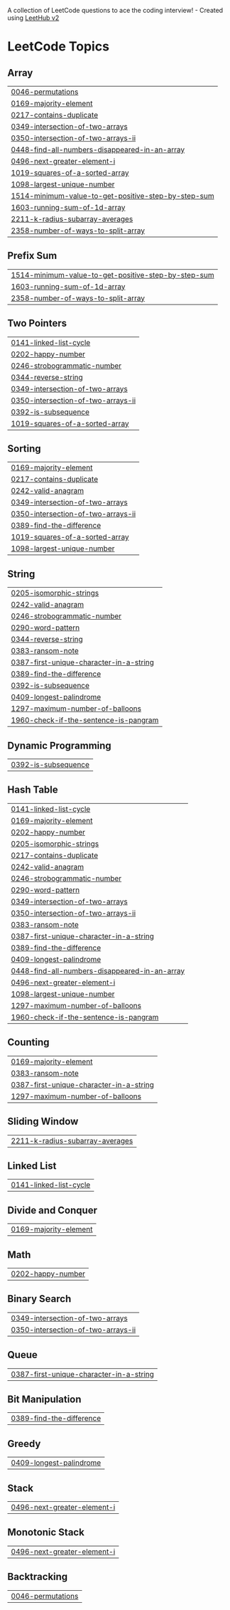 A collection of LeetCode questions to ace the coding interview! - Created using [LeetHub v2](https://github.com/arunbhardwaj/LeetHub-2.0)
<!---LeetCode Topics Start-->
# LeetCode Topics
## Array
|  |
| ------- |
| [0046-permutations](https://github.com/marcusha429/Leetcode-Problem/tree/master/0046-permutations) |
| [0169-majority-element](https://github.com/marcusha429/Leetcode-Problem/tree/master/0169-majority-element) |
| [0217-contains-duplicate](https://github.com/marcusha429/Leetcode-Problem/tree/master/0217-contains-duplicate) |
| [0349-intersection-of-two-arrays](https://github.com/marcusha429/Leetcode-Problem/tree/master/0349-intersection-of-two-arrays) |
| [0350-intersection-of-two-arrays-ii](https://github.com/marcusha429/Leetcode-Problem/tree/master/0350-intersection-of-two-arrays-ii) |
| [0448-find-all-numbers-disappeared-in-an-array](https://github.com/marcusha429/Leetcode-Problem/tree/master/0448-find-all-numbers-disappeared-in-an-array) |
| [0496-next-greater-element-i](https://github.com/marcusha429/Leetcode-Problem/tree/master/0496-next-greater-element-i) |
| [1019-squares-of-a-sorted-array](https://github.com/marcusha429/Leetcode-Problem/tree/master/1019-squares-of-a-sorted-array) |
| [1098-largest-unique-number](https://github.com/marcusha429/Leetcode-Problem/tree/master/1098-largest-unique-number) |
| [1514-minimum-value-to-get-positive-step-by-step-sum](https://github.com/marcusha429/Leetcode-Problem/tree/master/1514-minimum-value-to-get-positive-step-by-step-sum) |
| [1603-running-sum-of-1d-array](https://github.com/marcusha429/Leetcode-Problem/tree/master/1603-running-sum-of-1d-array) |
| [2211-k-radius-subarray-averages](https://github.com/marcusha429/Leetcode-Problem/tree/master/2211-k-radius-subarray-averages) |
| [2358-number-of-ways-to-split-array](https://github.com/marcusha429/Leetcode-Problem/tree/master/2358-number-of-ways-to-split-array) |
## Prefix Sum
|  |
| ------- |
| [1514-minimum-value-to-get-positive-step-by-step-sum](https://github.com/marcusha429/Leetcode-Problem/tree/master/1514-minimum-value-to-get-positive-step-by-step-sum) |
| [1603-running-sum-of-1d-array](https://github.com/marcusha429/Leetcode-Problem/tree/master/1603-running-sum-of-1d-array) |
| [2358-number-of-ways-to-split-array](https://github.com/marcusha429/Leetcode-Problem/tree/master/2358-number-of-ways-to-split-array) |
## Two Pointers
|  |
| ------- |
| [0141-linked-list-cycle](https://github.com/marcusha429/Leetcode-Problem/tree/master/0141-linked-list-cycle) |
| [0202-happy-number](https://github.com/marcusha429/Leetcode-Problem/tree/master/0202-happy-number) |
| [0246-strobogrammatic-number](https://github.com/marcusha429/Leetcode-Problem/tree/master/0246-strobogrammatic-number) |
| [0344-reverse-string](https://github.com/marcusha429/Leetcode-Problem/tree/master/0344-reverse-string) |
| [0349-intersection-of-two-arrays](https://github.com/marcusha429/Leetcode-Problem/tree/master/0349-intersection-of-two-arrays) |
| [0350-intersection-of-two-arrays-ii](https://github.com/marcusha429/Leetcode-Problem/tree/master/0350-intersection-of-two-arrays-ii) |
| [0392-is-subsequence](https://github.com/marcusha429/Leetcode-Problem/tree/master/0392-is-subsequence) |
| [1019-squares-of-a-sorted-array](https://github.com/marcusha429/Leetcode-Problem/tree/master/1019-squares-of-a-sorted-array) |
## Sorting
|  |
| ------- |
| [0169-majority-element](https://github.com/marcusha429/Leetcode-Problem/tree/master/0169-majority-element) |
| [0217-contains-duplicate](https://github.com/marcusha429/Leetcode-Problem/tree/master/0217-contains-duplicate) |
| [0242-valid-anagram](https://github.com/marcusha429/Leetcode-Problem/tree/master/0242-valid-anagram) |
| [0349-intersection-of-two-arrays](https://github.com/marcusha429/Leetcode-Problem/tree/master/0349-intersection-of-two-arrays) |
| [0350-intersection-of-two-arrays-ii](https://github.com/marcusha429/Leetcode-Problem/tree/master/0350-intersection-of-two-arrays-ii) |
| [0389-find-the-difference](https://github.com/marcusha429/Leetcode-Problem/tree/master/0389-find-the-difference) |
| [1019-squares-of-a-sorted-array](https://github.com/marcusha429/Leetcode-Problem/tree/master/1019-squares-of-a-sorted-array) |
| [1098-largest-unique-number](https://github.com/marcusha429/Leetcode-Problem/tree/master/1098-largest-unique-number) |
## String
|  |
| ------- |
| [0205-isomorphic-strings](https://github.com/marcusha429/Leetcode-Problem/tree/master/0205-isomorphic-strings) |
| [0242-valid-anagram](https://github.com/marcusha429/Leetcode-Problem/tree/master/0242-valid-anagram) |
| [0246-strobogrammatic-number](https://github.com/marcusha429/Leetcode-Problem/tree/master/0246-strobogrammatic-number) |
| [0290-word-pattern](https://github.com/marcusha429/Leetcode-Problem/tree/master/0290-word-pattern) |
| [0344-reverse-string](https://github.com/marcusha429/Leetcode-Problem/tree/master/0344-reverse-string) |
| [0383-ransom-note](https://github.com/marcusha429/Leetcode-Problem/tree/master/0383-ransom-note) |
| [0387-first-unique-character-in-a-string](https://github.com/marcusha429/Leetcode-Problem/tree/master/0387-first-unique-character-in-a-string) |
| [0389-find-the-difference](https://github.com/marcusha429/Leetcode-Problem/tree/master/0389-find-the-difference) |
| [0392-is-subsequence](https://github.com/marcusha429/Leetcode-Problem/tree/master/0392-is-subsequence) |
| [0409-longest-palindrome](https://github.com/marcusha429/Leetcode-Problem/tree/master/0409-longest-palindrome) |
| [1297-maximum-number-of-balloons](https://github.com/marcusha429/Leetcode-Problem/tree/master/1297-maximum-number-of-balloons) |
| [1960-check-if-the-sentence-is-pangram](https://github.com/marcusha429/Leetcode-Problem/tree/master/1960-check-if-the-sentence-is-pangram) |
## Dynamic Programming
|  |
| ------- |
| [0392-is-subsequence](https://github.com/marcusha429/Leetcode-Problem/tree/master/0392-is-subsequence) |
## Hash Table
|  |
| ------- |
| [0141-linked-list-cycle](https://github.com/marcusha429/Leetcode-Problem/tree/master/0141-linked-list-cycle) |
| [0169-majority-element](https://github.com/marcusha429/Leetcode-Problem/tree/master/0169-majority-element) |
| [0202-happy-number](https://github.com/marcusha429/Leetcode-Problem/tree/master/0202-happy-number) |
| [0205-isomorphic-strings](https://github.com/marcusha429/Leetcode-Problem/tree/master/0205-isomorphic-strings) |
| [0217-contains-duplicate](https://github.com/marcusha429/Leetcode-Problem/tree/master/0217-contains-duplicate) |
| [0242-valid-anagram](https://github.com/marcusha429/Leetcode-Problem/tree/master/0242-valid-anagram) |
| [0246-strobogrammatic-number](https://github.com/marcusha429/Leetcode-Problem/tree/master/0246-strobogrammatic-number) |
| [0290-word-pattern](https://github.com/marcusha429/Leetcode-Problem/tree/master/0290-word-pattern) |
| [0349-intersection-of-two-arrays](https://github.com/marcusha429/Leetcode-Problem/tree/master/0349-intersection-of-two-arrays) |
| [0350-intersection-of-two-arrays-ii](https://github.com/marcusha429/Leetcode-Problem/tree/master/0350-intersection-of-two-arrays-ii) |
| [0383-ransom-note](https://github.com/marcusha429/Leetcode-Problem/tree/master/0383-ransom-note) |
| [0387-first-unique-character-in-a-string](https://github.com/marcusha429/Leetcode-Problem/tree/master/0387-first-unique-character-in-a-string) |
| [0389-find-the-difference](https://github.com/marcusha429/Leetcode-Problem/tree/master/0389-find-the-difference) |
| [0409-longest-palindrome](https://github.com/marcusha429/Leetcode-Problem/tree/master/0409-longest-palindrome) |
| [0448-find-all-numbers-disappeared-in-an-array](https://github.com/marcusha429/Leetcode-Problem/tree/master/0448-find-all-numbers-disappeared-in-an-array) |
| [0496-next-greater-element-i](https://github.com/marcusha429/Leetcode-Problem/tree/master/0496-next-greater-element-i) |
| [1098-largest-unique-number](https://github.com/marcusha429/Leetcode-Problem/tree/master/1098-largest-unique-number) |
| [1297-maximum-number-of-balloons](https://github.com/marcusha429/Leetcode-Problem/tree/master/1297-maximum-number-of-balloons) |
| [1960-check-if-the-sentence-is-pangram](https://github.com/marcusha429/Leetcode-Problem/tree/master/1960-check-if-the-sentence-is-pangram) |
## Counting
|  |
| ------- |
| [0169-majority-element](https://github.com/marcusha429/Leetcode-Problem/tree/master/0169-majority-element) |
| [0383-ransom-note](https://github.com/marcusha429/Leetcode-Problem/tree/master/0383-ransom-note) |
| [0387-first-unique-character-in-a-string](https://github.com/marcusha429/Leetcode-Problem/tree/master/0387-first-unique-character-in-a-string) |
| [1297-maximum-number-of-balloons](https://github.com/marcusha429/Leetcode-Problem/tree/master/1297-maximum-number-of-balloons) |
## Sliding Window
|  |
| ------- |
| [2211-k-radius-subarray-averages](https://github.com/marcusha429/Leetcode-Problem/tree/master/2211-k-radius-subarray-averages) |
## Linked List
|  |
| ------- |
| [0141-linked-list-cycle](https://github.com/marcusha429/Leetcode-Problem/tree/master/0141-linked-list-cycle) |
## Divide and Conquer
|  |
| ------- |
| [0169-majority-element](https://github.com/marcusha429/Leetcode-Problem/tree/master/0169-majority-element) |
## Math
|  |
| ------- |
| [0202-happy-number](https://github.com/marcusha429/Leetcode-Problem/tree/master/0202-happy-number) |
## Binary Search
|  |
| ------- |
| [0349-intersection-of-two-arrays](https://github.com/marcusha429/Leetcode-Problem/tree/master/0349-intersection-of-two-arrays) |
| [0350-intersection-of-two-arrays-ii](https://github.com/marcusha429/Leetcode-Problem/tree/master/0350-intersection-of-two-arrays-ii) |
## Queue
|  |
| ------- |
| [0387-first-unique-character-in-a-string](https://github.com/marcusha429/Leetcode-Problem/tree/master/0387-first-unique-character-in-a-string) |
## Bit Manipulation
|  |
| ------- |
| [0389-find-the-difference](https://github.com/marcusha429/Leetcode-Problem/tree/master/0389-find-the-difference) |
## Greedy
|  |
| ------- |
| [0409-longest-palindrome](https://github.com/marcusha429/Leetcode-Problem/tree/master/0409-longest-palindrome) |
## Stack
|  |
| ------- |
| [0496-next-greater-element-i](https://github.com/marcusha429/Leetcode-Problem/tree/master/0496-next-greater-element-i) |
## Monotonic Stack
|  |
| ------- |
| [0496-next-greater-element-i](https://github.com/marcusha429/Leetcode-Problem/tree/master/0496-next-greater-element-i) |
## Backtracking
|  |
| ------- |
| [0046-permutations](https://github.com/marcusha429/Leetcode-Problem/tree/master/0046-permutations) |
<!---LeetCode Topics End-->